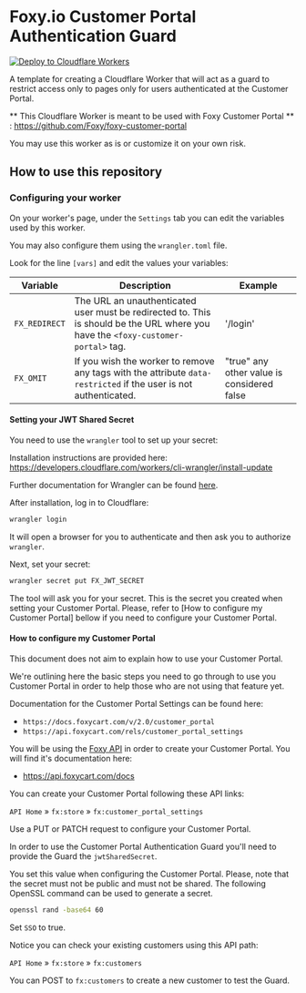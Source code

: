 # Foxy.io Customer Portal Authentication Guard

[![Deploy to Cloudflare Workers](https://deploy.workers.cloudflare.com/button)](https://deploy.workers.cloudflare.com/?url=https://github.com/ndvo/foxy-customer-portal-guard)


A template for creating a Cloudflare Worker that will act as a guard to restrict access only to pages only for users authenticated at the Customer Portal.

** This Cloudflare Worker is meant to be used with Foxy Customer Portal ** : https://github.com/Foxy/foxy-customer-portal

You may use this worker as is or customize it on your own risk.

## How to use this repository


### Configuring your worker

On your worker's page, under the `Settings` tab you can edit the variables used by this worker.

You may also configure them using the `wrangler.toml` file.

Look for the line `[vars]` and edit the values your variables:

| Variable | Description | Example |
| -------- | ----------- | ------- |
| `FX_REDIRECT` | The URL an unauthenticated user must be redirected to. This is should be the URL where you have the `<foxy-customer-portal>` tag. | '/login' |
| `FX_OMIT` | If you wish the worker to remove any tags with the attribute `data-restricted` if the user is not authenticated.| "true" any other value is considered false |


#### Setting your JWT Shared Secret

You need to use the `wrangler` tool to set up your secret:

Installation instructions are provided here: https://developers.cloudflare.com/workers/cli-wrangler/install-update

Further documentation for Wrangler can be found [here](https://developers.cloudflare.com/workers/tooling/wrangler).

After installation, log in to Cloudflare:

```bash
wrangler login
```

It will open a browser for you to authenticate and then ask you to authorize `wrangler`.

Next, set your secret:

```bash
wrangler secret put FX_JWT_SECRET
```

The tool will ask you for your secret. This is the secret you created when setting your Customer Portal.
Please, refer to [How to configure my Customer Portal] bellow if you need to configure your Customer Portal.



#### How to configure my Customer Portal

This document does not aim to explain how to use your Customer Portal.

We're outlining here the basic steps you need to go through to use you Customer Portal in order to help those who are not using that feature yet.

Documentation for the Customer Portal Settings can be found here:

- `https://docs.foxycart.com/v/2.0/customer_portal`
- `https://api.foxycart.com/rels/customer_portal_settings`


You will be using the [Foxy API](https://api.foxycart.com/docs) in order to create your Customer Portal.
You will find it's documentation here:

- https://api.foxycart.com/docs

You can create your Customer Portal following these API links:


`API Home` » `fx:store` » `fx:customer_portal_settings`

Use a PUT or PATCH request to configure your Customer Portal.

In order to use the Customer Portal Authentication Guard you'll need to provide the Guard the `jwtSharedSecret`.

You set this value when configuring the Customer Portal. Please, note that the secret must not be public and must not be shared.
The following OpenSSL command can be used to generate a secret.

```bash
openssl rand -base64 60
```

Set `SSO` to true.

Notice you can check your existing customers using this API path:

`API Home` » `fx:store` » `fx:customers`

You can POST to `fx:customers` to create a new customer to test the Guard.






